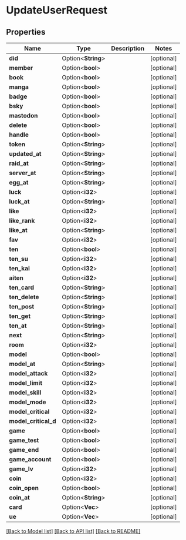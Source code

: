 # UpdateUserRequest

## Properties

Name | Type | Description | Notes
------------ | ------------- | ------------- | -------------
**did** | Option<**String**> |  | [optional]
**member** | Option<**bool**> |  | [optional]
**book** | Option<**bool**> |  | [optional]
**manga** | Option<**bool**> |  | [optional]
**badge** | Option<**bool**> |  | [optional]
**bsky** | Option<**bool**> |  | [optional]
**mastodon** | Option<**bool**> |  | [optional]
**delete** | Option<**bool**> |  | [optional]
**handle** | Option<**bool**> |  | [optional]
**token** | Option<**String**> |  | [optional]
**updated_at** | Option<**String**> |  | [optional]
**raid_at** | Option<**String**> |  | [optional]
**server_at** | Option<**String**> |  | [optional]
**egg_at** | Option<**String**> |  | [optional]
**luck** | Option<**i32**> |  | [optional]
**luck_at** | Option<**String**> |  | [optional]
**like** | Option<**i32**> |  | [optional]
**like_rank** | Option<**i32**> |  | [optional]
**like_at** | Option<**String**> |  | [optional]
**fav** | Option<**i32**> |  | [optional]
**ten** | Option<**bool**> |  | [optional]
**ten_su** | Option<**i32**> |  | [optional]
**ten_kai** | Option<**i32**> |  | [optional]
**aiten** | Option<**i32**> |  | [optional]
**ten_card** | Option<**String**> |  | [optional]
**ten_delete** | Option<**String**> |  | [optional]
**ten_post** | Option<**String**> |  | [optional]
**ten_get** | Option<**String**> |  | [optional]
**ten_at** | Option<**String**> |  | [optional]
**next** | Option<**String**> |  | [optional]
**room** | Option<**i32**> |  | [optional]
**model** | Option<**bool**> |  | [optional]
**model_at** | Option<**String**> |  | [optional]
**model_attack** | Option<**i32**> |  | [optional]
**model_limit** | Option<**i32**> |  | [optional]
**model_skill** | Option<**i32**> |  | [optional]
**model_mode** | Option<**i32**> |  | [optional]
**model_critical** | Option<**i32**> |  | [optional]
**model_critical_d** | Option<**i32**> |  | [optional]
**game** | Option<**bool**> |  | [optional]
**game_test** | Option<**bool**> |  | [optional]
**game_end** | Option<**bool**> |  | [optional]
**game_account** | Option<**bool**> |  | [optional]
**game_lv** | Option<**i32**> |  | [optional]
**coin** | Option<**i32**> |  | [optional]
**coin_open** | Option<**bool**> |  | [optional]
**coin_at** | Option<**String**> |  | [optional]
**card** | Option<**Vec<i32>**> |  | [optional]
**ue** | Option<**Vec<i32>**> |  | [optional]

[[Back to Model list]](../README.md#documentation-for-models) [[Back to API list]](../README.md#documentation-for-api-endpoints) [[Back to README]](../README.md)


